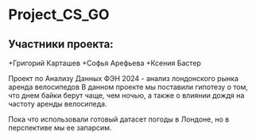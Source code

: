# Project_CS_GO
## Участники проекта: 
+Григорий Карташев 
+Софья Арефьева 
+Ксения Бастер 

Проект по Анализу Данных ФЭН 2024 - анализ лондонского рынка аренда велосипедов
В данном проекте мы поставили гипотезу о том, что днем байки берут чаще, чем ночью, а также о влиянии дождя на частоту аренды велосипеда.

Пока что использовали готовый датасет погоды в Лондоне, но в перспективе мы ее запарсим. 


